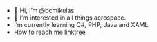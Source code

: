 - 👋 Hi, I’m @bcmikulas
- 👀 I’m interested in all things aerospace.
- I’m currently learning C#, PHP, Java and XAML.
- How to reach me [linktree](https://linktr.ee/bmikulas)

<!---
bcmikulas/bcmikulas is a ✨ special ✨ repository because its `README.md` (this file) appears on your GitHub profile.
You can click the Preview link to take a look at your changes.
--->
